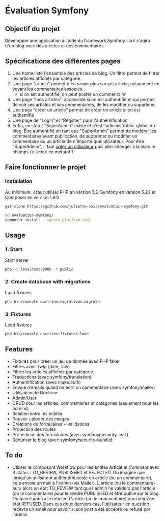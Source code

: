 # Évaluation Symfony

## Objectif du projet
Développer une application à l'aide du framework Symfony. Ici il s'agira d'un blog avec des articles et des commentaires.	

## Spécifications des différentes pages
1. Une home liste l'ensemble des articles de blog. Un filtre permet de filtrer les articles affichés par catégorie.
2. Une page "article" permet d'en savoir plus sur cet article, notamment en voyant les commentaires associés.
	- si on est authentifié, on peut poster un commentaire
3. Une page "mes articles", accessible si on est authentifié et qui permet de voir ses articles et ses commentaires, de les modifier ou supprimer.
4. Une page "créer un article" permet de créer un article si on est authentifié
5. Une page de "Login" et "Register" pour l'authentification
6. Enfin, un statut "SuperAdmin" existe et c'est l'administrateur global du blog. Être authentifié en tant que "SuperAdmin" permet de modérer les commentaires avant publication, de supprimer ou modifier un commentaire ou un article de n'importe quel utilisateur. Pour être "SuperAdmin", il faut [créer un utilisateur](http://localhost:8000/registration) puis aller changer à la main le champs `is_admin` en mettant 1.

## Faire fonctionner le projet
### Installation  
Au minimum, il faut utiliser PHP en version 7.3, Symfony en version 5.2.1 et Composer en version 1.9.0
  
```bash  
git clone https://github.com/juliette-bois/evaluation-symfony.git  
  
cd evaluation-symfony/  
composer install --ignore-platform-reqs
``` 

## Usage  
### 1. Start
Start server
```bash  
php -S localhost:8000 -t public
``` 

### 2. Create database with migrations  
Load fixtures   
```bash  
php bin/console doctrine:migrations:migrate
```

### 3. Fixtures  
Load fixtures   
```bash  
php bin/console doctrine:fixtures:load  
```
  
## Features
* Fixtures pour créer un jeu de donnée avec PHP faker
* Filtres avec Twig (date, raw)
* Filtrer les articles affichés par catégorie
* Traductions (avec symfony/translation)
* Authentification (avec make:auth)
* Envoie d'emails quand on écrit un commentaire (avec symfony/mailer)
* Utilisation de Doctrine
* Admin/User
* CRUD pour les articles, commentaires et catégories (seulement pour les admins)
* Relation entre les entités
* Pouvoir uploder des images
* Créations de formulaires + validations
* Protection des routes
* Protections des formulaires (avec symfony/security-csrf)
* Sécuriser le blog (avec symfony/security-bundle)

## To do
* Utiliser le composant Workflow pour les entités Article et Comment avec 3 status : TO_REVIEW, PUBLISHED et REJECTED. On imagine que lorsqu'un utilisateur authentifié poste un article (ou un commentaire), cela envoie un mail à l'admin (via Mailer). L'article (ou le commentaire) aura alors un état TO_REVIEW tant que l'admin ne validera pas l'article (ou le commentaire) pour le rendre PUBLISHED et être publié sur le blog. Ou bien il pourra le refuser. L'article (ou le commentaire) aura alors un état REFUSED. Dans ces deux derniers cas, l'utilisateur en question recevra un email pour savoir si son post a été accepté ou refusé par l'admin.

